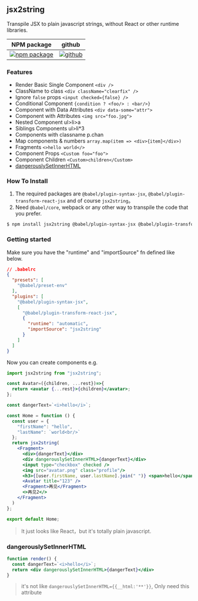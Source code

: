 ## jsx2string

Transpile JSX to plain javascript strings, without React or other runtime libraries.

| NPM package                          | github                          |
| ------------------------------------ | ------------------------------- |
| [![npm package][npm-badge]][npm-url] | [![github][git-badge]][git-url] |

[npm-badge]: https://img.shields.io/npm/v/jsx2string.svg
[npm-url]: https://www.npmjs.org/package/jsx2string
[git-url]: https://github.com/ziven27/jsx2string
[git-badge]: https://img.shields.io/github/stars/ziven27/jsx2string.svg?style=social


### Features

- Render Basic Single Component `<div />`
- ClassName to class `<div className="clearfix" />`
- Ignore `false` props `<input checked={false} />`
- Conditional Component `{condition ? <foo/> : <bar/>}`
- Component with Data Attributes `<div data-some="attr">`
- Component with Attributes `<img src="foo.jpg">`
- Nested Component ul>li>a
- Siblings Components ul>li\*3
- Components with classname p.chan
- Map components & numbers `array.map(item => <div>{item}</div>)`
- Fragments `<>hello world</>`
- Component Props `<Custom foo="foo">`
- Component Children `<Custom>children</Custom>`
- [dangerouslySetInnerHTML](#dangerouslysetinnerhtml)

### How To Install

1. The required packages are `@babel/plugin-syntax-jsx`, `@babel/plugin-transform-react-jsx` and of course `jsx2string`。
2. Need `@babel/core`, webpack or any other way to transpile the code that you prefer.

```sh
$ npm install jsx2string @babel/plugin-syntax-jsx @babel/plugin-transform-react-jsx
```

### Getting started

Make sure you have the "runtime" and "importSource" fn defined like below.

```json
// .babelrc
{
  "presets": [
    "@babel/preset-env"
  ],
  "plugins": [
    "@babel/plugin-syntax-jsx",
    [
      "@babel/plugin-transform-react-jsx",
      {
        "runtime": "automatic",
        "importSource": "jsx2string"
      }
    ]
  ]
}
```

Now you can create components e.g.

```jsx
import jsx2string from "jsx2string";

const Avatar=({children, ...rest})=>{
  return <avatar {...rest}>{children}</avatar>;
};

const dangerText=`<i>hello</i>`;

const Home = function () {
  const user = {
    "firstName": "hello",
    "lastName": `world<br/>`
  };
  return jsx2string(
    <Fragment>
      <div>{dangerText}</div>
      <div dangerouslySetInnerHTML>{dangerText}</div>
      <input type="checkbox" checked />
      <img src="avatar.png" class="profile"/>
      <h3>{[user.firstName, user.lastName].join(" ")} <span>hello</span></h3>
      <Avatar title="123" />
      <Fragment>再见</Fragment>
      <>再见2</>
    </Fragment>
  )
};

export default Home;
```

> It just looks like React，but it's totally plain javascript. 

### dangerouslySetInnerHTML

```jsx
function render() {
  const dangerText=`<i>hello</i>`;
  return <div dangerouslySetInnerHTML>{dangerText}</div>
}
```

> it's not like `dangerouslySetInnerHTML={{__html:'**'}}`, Only need this attribute
